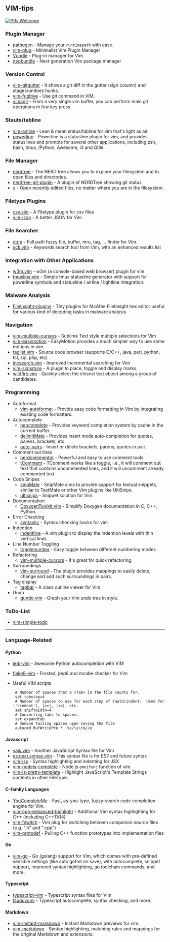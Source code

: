## VIM-tips

[![PRs Welcome](https://img.shields.io/badge/PRs-welcome-brightgreen.svg?style=flat-square)](http://makeapullrequest.com)

### Plugin Manager
* [pathogen](https://github.com/tpope/vim-pathogen) - Manage your `runtimepath` with ease.
* [vim-plug](https://github.com/junegunn/vim-plug) - Minimalist Vim Plugin Manager
* [Vundle](https://github.com/VundleVim/Vundle.vim) - Plug-in manager for Vim
* [neobundle](https://github.com/Shougo/neobundle.vim) - Next generation Vim package manager

### Version Control
* [vim-gitgutter](https://github.com/airblade/vim-gitgutter) - It shows a git diff in the gutter (sign column) and stages/undoes hunks.
* [vim-fugitive](https://github.com/tpope/vim-fugitive) - Use git command in VIM.
* [vimagit](https://github.com/jreybert/vimagit) - From a very single vim buffer, you can perform main git operations in few key press

### Stauts/tabline
* [vim-airline](https://github.com/vim-airline/vim-airline) - Lean & mean status/tabline for vim that's light as air
* [powerline](https://github.com/powerline/powerline) - Powerline is a statusline plugin for vim, and provides statuslines and prompts for several other applications, including zsh, bash, tmux, IPython, Awesome, i3 and Qtile.

### File Manager
* [nerdtree](https://github.com/scrooloose/nerdtree) - The NERD tree allows you to explore your filesystem and to open files and directories.
* [nerdtree-git-plugin](https://github.com/Xuyuanp/nerdtree-git-plugin) - A plugin of NERDTree showing git status
* [v](https://github.com/rupa/v) - Open recently edited files, no matter where you are in the filesystem.

### Filetype Plugins
* [csv.vim](https://github.com/chrisbra/csv.vim) - A Filetype plugin for csv files
* [vim-json](https://github.com/elzr/vim-json) - A better JSON for Vim

### File Searcher
* [ctrlp](https://github.com/ctrlpvim/ctrlp.vim) - Full path fuzzy file, buffer, mru, tag, ... finder for Vim.
* [ack.vim](https://github.com/mileszs/ack.vim) - Keywords search tool from Vim, with an enhanced results list

### Integration with Other Applications
* [w3m.vim](https://github.com/yuratomo/w3m.vim) - w3m (a console-based web browser) plugin for vim.
* [tmuxline.vim](https://github.com/edkolev/tmuxline.vim) - Simple tmux statusline generator with support for powerline symbols and statusline / airline / lightline integration.

### Malware Analysis
* [FileInsight-plugins](https://github.com/nmantani/FileInsight-plugins) - Tiny plugins for McAfee FileInsight hex editor useful for various kind of decoding tasks in malware analysis

### Navigation
* [vim-multiple-cursors](https://github.com/terryma/vim-multiple-cursors) - Sublime Text style multiple selections for Vim
* [vim-easymotion](https://github.com/easymotion/vim-easymotion) - EasyMotion provides a much simpler way to use some motions in vim.
* [taglist.vim](https://github.com/vim-scripts/taglist.vim) - Source code browser (supports C/C++, java, perl, python, tcl, sql, php, etc)
* [incsearch.vim](https://github.com/haya14busa/incsearch.vim) - Improved incremental searching for Vim
* [vim-signature](https://github.com/kshenoy/vim-signature) - A plugin to place, toggle and display marks.
* [wildfire.vim](https://github.com/gcmt/wildfire.vim) - Quickly select the closest text object among a group of candidates.

### Programming
* Autoformat
    * [vim-autoformat](https://github.com/Chiel92/vim-autoformat) - Provide easy code formatting in Vim by integrating existing code formatters.
* Autocomplete
    * [neocomplete](https://github.com/Shougo/neocomplete.vim) - Provides keyword completion system by cache in the current buffer.
    * [delimitMate](https://github.com/Raimondi/delimitMate) - Provides insert mode auto-completion for quotes, parens, brackets, etc.
    * [auto-pairs](https://github.com/jiangmiao/auto-pairs) - Insert or delete brackets, parens, quotes in pair.
* Comment out lines
    * [nerdcommentor](https://github.com/scrooloose/nerdcommenter) - Powerful and easy to use comment tools
    * [tComment](https://github.com/vim-scripts/tComment) - TComment works like a toggle, i.e., it will comment out text that contains uncommented lines, and it will uncomment already commented text.
* Code Snipes
    * [snipMate](https://github.com/garbas/vim-snipmate) - SnipMate aims to provide support for textual snippets, similar to TextMate or other Vim plugins like UltiSnips.
    * [ultisnips](https://github.com/SirVer/ultisnips) - Snippet solution for Vim.
* Documentation
    * [DoxygenToolkit.vim](http://www.vim.org/scripts/script.php?script_id=987) - Simplify Doxygen documentation in C, C++, Python.
* Error Checking
    * [syntastic](https://github.com/scrooloose/syntastic) - Syntax checking hacks for vim
* Indention
    * [indentline](https://github.com/Yggdroot/indentLine) - A vim plugin to display the indention levels with thin vertical lines
* Line Number Toggling
    * [togglenumber](https://github.com/vim-scripts/togglenumber) - Easy toggle between different numbering modes
* Refactoring
    * [vim-multiple-cursors](https://github.com/terryma/vim-multiple-cursors) - It's great for quick refactoring.
* Surroundings
    * [vim-surround](https://github.com/tpope/vim-surround) - The plugin provides mappings to easily delete, change and add such surroundings in pairs.
* Tag display
    * [tagbar](https://github.com/majutsushi/tagbar) - A class outline viewer for Vim.
* Undo
    * [gundo.vim](https://github.com/sjl/gundo.vim) - Graph your Vim undo tree in style.

### ToDo-List
* [vim-simple-todo](https://github.com/vitalk/vim-simple-todo)

---

### Language-Related
#### Python
* [jedi-vim](https://github.com/davidhalter/jedi-vim) - Awesome Python autocompletion with VIM
* [flake8-vim](https://github.com/andviro/flake8-vim) - Frosted, pep8 and mcabe checker for Vim
* Useful VIM scripts

   ```
    # Number of spaces that a <Tab> in the file counts for.
    set tabstop=4
    # Number of spaces to use for each step of (auto)indent.  Used for |'cindent'|, |>>|, |<<|, etc.
    set shiftwidth=4
    # Converting tabs to spaces.
    set expandtab
    # Remove tailing spaces upon saving the file
    autocmd BufWritePre * :%s/\s\+$//e
   ```

#### Javascript
* [yajs.vim](https://github.com/othree/yajs.vim) - Another JavaScript Syntax file for Vim
* [es.next.syntax.vim](https://github.com/othree/es.next.syntax.vim) - This syntax file is for ES7 and future syntax
* [vim-jsx](https://github.com/mxw/vim-jsx) - Syntax highlighting and indenting for JSX
* [vim-nodejs-complete](https://github.com/myhere/vim-nodejs-complete) - Node.js `omnifunc` function of vim.
* [vim-js-pretty-template](https://github.com/Quramy/vim-js-pretty-template) - Highlight JavaScript's Template Strings contents in other FileType.

####  C-family Languages
* [YouCompleteMe](https://github.com/Valloric/YouCompleteMe) - Fast, as-you-type, fuzzy-search code completion engine for Vim.
* [vim-cpp-enhanced-highlight](https://github.com/octol/vim-cpp-enhanced-highlight) - Additional Vim syntax highlighting for C++ (including C++11/14)
* [vim-fswitch](https://github.com/derekwyatt/vim-fswitch) - Vim plug for switching between companion source files (e.g. ".h" and ".cpp")
* [vim-protodef](https://github.com/derekwyatt/vim-protodef) -  Pulling C++ function prototypes into implementation files

#### Go
* [vim-go](https://github.com/fatih/vim-go) - Go (golang) support for Vim, which comes with pre-defined sensible settings (like auto gofmt on save), with autocomplete, snippet support, improved syntax highlighting, go toolchain commands, and more.

#### Typescript
* [typescript-vim](https://github.com/leafgarland/typescript-vim) - Typescript syntax files for Vim
* [tsuquyomi](https://github.com/Quramy/tsuquyomi) - Typescript autocomplete, syntax checking, and more.

#### Markdown
* [vim-instant-markdown](https://github.com/suan/vim-instant-markdown) - Instant Markdown previews for vim.
* [vim-markdown](https://github.com/plasticboy/vim-markdown) - Syntax highlighting, matching rules and mappings for the original Markdown and extensions.
